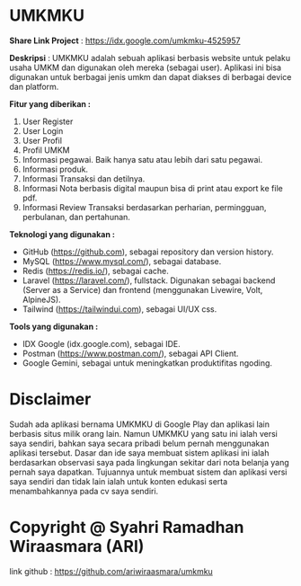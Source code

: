 # UMKMKU
**Share Link Project** : https://idx.google.com/umkmku-4525957

**Deskripsi** :
UMKMKU adalah sebuah aplikasi berbasis website untuk pelaku usaha UMKM dan digunakan oleh mereka (sebagai user). Aplikasi ini bisa digunakan untuk berbagai jenis umkm dan dapat diakses di berbagai device dan platform.

**Fitur yang diberikan :**
1. User Register
3. User Login
3. User Profil
4. Profil UMKM
5. Informasi pegawai. Baik hanya satu atau lebih dari satu pegawai.
6. Informasi produk.
7. Informasi Transaksi dan detilnya.
8. Informasi Nota berbasis digital maupun bisa di print atau export ke file pdf.
9. Informasi Review Transaksi berdasarkan perharian, permingguan, perbulanan, dan pertahunan.

**Teknologi yang digunakan :**
- GitHub (https://github.com), sebagai repository dan version history.
- MySQL (https://www.mysql.com/), sebagai database.
- Redis (https://redis.io/), sebagai cache.
- Laravel (https://laravel.com/), fullstack. Digunakan sebagai backend (Server as a Service) dan frontend (menggunakan Livewire, Volt, AlpineJS).
- Tailwind (https://tailwindui.com), sebagai UI/UX css.

**Tools yang digunakan :**
- IDX Google (idx.google.com), sebagai IDE.
- Postman (https://www.postman.com/), sebagai API Client.
- Google Gemini, sebagai untuk meningkatkan produktifitas ngoding.

# Disclaimer
Sudah ada aplikasi bernama UMKMKU di Google Play dan aplikasi lain berbasis situs milik orang lain. Namun UMKMKU yang satu ini ialah versi saya sendiri, bahkan saya secara pribadi belum pernah menggunakan aplikasi tersebut. Dasar dan ide saya membuat sistem aplikasi ini ialah berdasarkan observasi saya pada lingkungan sekitar dari nota belanja yang pernah saya dapatkan. Tujuannya untuk membuat sistem dan aplikasi versi saya sendiri dan tidak lain ialah untuk konten edukasi serta menambahkannya pada cv saya sendiri.

# Copyright @ Syahri Ramadhan Wiraasmara (ARI)
link github : https://github.com/ariwiraasmara/umkmku
